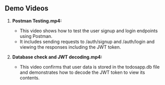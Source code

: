 ## Demo Videos

1. **Postman Testing.mp4:**
    - This video shows how to test the user signup and login endpoints using Postman.
    - It includes sending requests to /auth/signup and /auth/login and viewing the responses including the JWT token.

2. **Database check and JWT decoding.mp4:**
    - This video confirms that user data is stored in the todosapp.db file and demonstrates how to decode the JWT token to view its contents.

